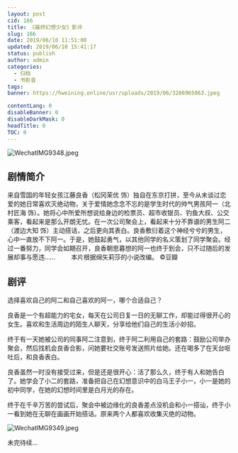 ```yaml
---
layout: post
cid: 166
title: 《最终幻想少女》影评
slug: 166
date: 2019/06/10 11:51:00
updated: 2019/06/10 15:41:17
status: publish
author: admin
categories: 
  - 归档
  - 书影音
tags: 
banner: https://hweining.online/usr/uploads/2019/06/3286965863.jpeg

contentLang: 0
disableBanner: 0
disableDarkMask: 0
headTitle: 0
TOC: 0
---
```



![WechatIMG9348.jpeg](https://hweining.online/usr/uploads/2019/06/3286965863.jpeg)

##  剧情简介
 来自雪国的年轻女孩江藤良香（松冈茉优 饰）独自在东京打拼，至今从未谈过恋爱的她日常喜欢灭绝动物，关于爱情她念念不忘的是学生时代的帅气男孩阿一（北村匠海 饰）。她将心中所爱所想说给身边的检票员、超市收银员、钓鱼大叔、公交乘客，看起来是那么开朗无忧。在一次公司聚会上，看起来十分不靠谱的男生阿二（渡边大知 饰）主动搭话，之后更向其表白。良香敷衍着这个神经兮兮的男生，心中一直放不下阿一。于是，她鼓起勇气，以其他同学的名义策划了同学聚会。经过一番努力，同学会如期召开，良香朝思暮想的阿一也终于到会，只不过随后的发展却事与愿违…… 
　　
  本片根据绵矢莉莎的小说改编。 ©豆瓣

## 剧评
选择喜欢自己的阿二和自己喜欢的阿一，哪个合适自己？

良香是一个有超能力的宅女，每天在公司日复一日的无聊工作，却能过得很开心的女生。喜欢和生活周边的陌生人聊天，分享给他们自己的生活小妙招。

终于有一天她被公司的同事阿二注意到，终于阿二利用自己的套路：鼓励公司举办聚会，然后找机会良香合影，问她要社交账号发送照片给她。还在喝多了在天台呕吐后，和良香表白。

良香虽然一时没有接受过来，但是还是很开心：活了那么久，终于有人和她告白了。她学会了小二的套路，准备把自己在幻想意识中的白马王子小一，小一是她的初中同学，在她的幻想时间里是白月光的存在。

终于在千辛万苦的尝试后，聚会中被边缘化的良香差点没机会和小一搭讪，终于小一看到她在无聊在画画开始搭话。原来两个人都喜欢收集灭绝的动物。

![WechatIMG9349.jpeg](https://hweining.online/usr/uploads/2019/06/1673457261.jpeg)



未完待续...
